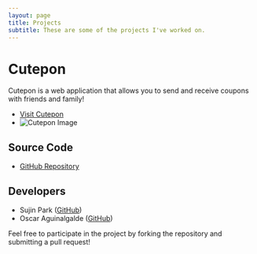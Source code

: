 ```yaml
---
layout: page
title: Projects
subtitle: These are some of the projects I've worked on.
---
```


# Cutepon

Cutepon is a web application that allows you to send and receive coupons with friends and family!

- [Visit Cutepon](www.cutepon.net)
- ![Cutepon Image](https://github.com/imsujinpark/project_cutepon/blob/main/client/public/og_image.png)

## Source Code
- [GitHub Repository](https://github.com/imsujinpark/project_cutepon)

## Developers
- Sujin Park ([GitHub](https://github.com/imsujinpark))
- Oscar Aguinalgalde ([GitHub](https://github.com/OAguinagalde))

Feel free to participate in the project by forking the repository and submitting a pull request!
